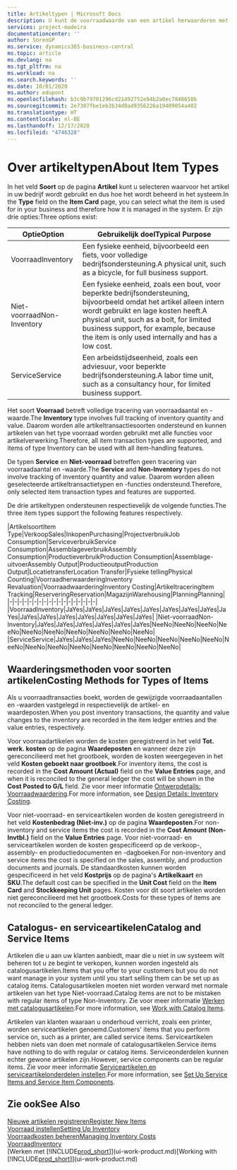 ```yaml
---
title: Artikeltypen | Microsoft Docs
description: U kunt de voorraadwaarde van een artikel herwaarderen met de waarderingsmethoden FIFO of Gemiddeld, bijvoorbeeld als de kosten van een artikel veranderen om andere redenen dan transacties.
services: project-madeira
documentationcenter: ''
author: SorenGP
ms.service: dynamics365-business-central
ms.topic: article
ms.devlang: na
ms.tgt_pltfrm: na
ms.workload: na
ms.search.keywords: ''
ms.date: 10/01/2020
ms.author: edupont
ms.openlocfilehash: b3c9b79701296cd21492752e94b2a0ec7848658b
ms.sourcegitcommit: 2e7307fbe1eb3b34d0ad9356226a19409054a402
ms.translationtype: HT
ms.contentlocale: nl-BE
ms.lasthandoff: 12/17/2020
ms.locfileid: "4746328"
---
```

# <a name="about-item-types"></a><span data-ttu-id="c8124-103">Over artikeltypen</span><span class="sxs-lookup"><span data-stu-id="c8124-103">About Item Types</span></span>
<span data-ttu-id="c8124-104">In het veld **Soort** op de pagina **Artikel** kunt u selecteren waarvoor het artikel in uw bedrijf wordt gebruikt en dus hoe het wordt beheerd in het systeem.</span><span class="sxs-lookup"><span data-stu-id="c8124-104">In the **Type** field on the **Item Card** page, you can select what the item is used for in your business and therefore how it is managed in the system.</span></span> <span data-ttu-id="c8124-105">Er zijn drie opties:</span><span class="sxs-lookup"><span data-stu-id="c8124-105">Three options exist:</span></span>

|<span data-ttu-id="c8124-106">Optie</span><span class="sxs-lookup"><span data-stu-id="c8124-106">Option</span></span>|<span data-ttu-id="c8124-107">Gebruikelijk doel</span><span class="sxs-lookup"><span data-stu-id="c8124-107">Typical Purpose</span></span>|
|------|-----------|
|<span data-ttu-id="c8124-108">Voorraad</span><span class="sxs-lookup"><span data-stu-id="c8124-108">Inventory</span></span>|<span data-ttu-id="c8124-109">Een fysieke eenheid, bijvoorbeeld een fiets, voor volledige bedrijfsondersteuning.</span><span class="sxs-lookup"><span data-stu-id="c8124-109">A physical unit, such as a bicycle, for full business support.</span></span>|
|<span data-ttu-id="c8124-110">Niet-voorraad</span><span class="sxs-lookup"><span data-stu-id="c8124-110">Non-Inventory</span></span>|<span data-ttu-id="c8124-111">Een fysieke eenheid, zoals een bout, voor beperkte bedrijfsondersteuning, bijvoorbeeld omdat het artikel alleen intern wordt gebruikt en lage kosten heeft.</span><span class="sxs-lookup"><span data-stu-id="c8124-111">A physical unit, such as a bolt, for limited business support, for example, because the item is only used internally and has a low cost.</span></span>|
|<span data-ttu-id="c8124-112">Service</span><span class="sxs-lookup"><span data-stu-id="c8124-112">Service</span></span>|<span data-ttu-id="c8124-113">Een arbeidstijdseenheid, zoals een adviesuur, voor beperkte bedrijfsondersteuning.</span><span class="sxs-lookup"><span data-stu-id="c8124-113">A labor time unit, such as a consultancy hour, for limited business support.</span></span>|

<span data-ttu-id="c8124-114">Het soort **Voorraad** betreft volledige tracering van voorraadaantal en -waarde.</span><span class="sxs-lookup"><span data-stu-id="c8124-114">The **Inventory** type involves full tracking of inventory quantity and value.</span></span> <span data-ttu-id="c8124-115">Daarom worden alle artikeltransactiesoorten ondersteund en kunnen artikelen van het type voorraad worden gebruikt met alle functies voor artikelverwerking.</span><span class="sxs-lookup"><span data-stu-id="c8124-115">Therefore, all item transaction types are supported, and items of type Inventory can be used with all item-handling features.</span></span>

<span data-ttu-id="c8124-116">De typen **Service** en **Niet-voorraad** betreffen geen tracering van voorraadaantal en -waarde.</span><span class="sxs-lookup"><span data-stu-id="c8124-116">The **Service** and **Non-Inventory** types do not involve tracking of inventory quantity and value.</span></span> <span data-ttu-id="c8124-117">Daarom worden alleen geselecteerde artikeltransactietypen en -functies ondersteund.</span><span class="sxs-lookup"><span data-stu-id="c8124-117">Therefore, only selected item transaction types and features are supported.</span></span>

<span data-ttu-id="c8124-118">De drie artikeltypen ondersteunen respectievelijk de volgende functies.</span><span class="sxs-lookup"><span data-stu-id="c8124-118">The three item types support the following features respectively.</span></span>

|<span data-ttu-id="c8124-119">Artikelsoort</span><span class="sxs-lookup"><span data-stu-id="c8124-119">Item Type</span></span>|<span data-ttu-id="c8124-120">Verkoop</span><span class="sxs-lookup"><span data-stu-id="c8124-120">Sales</span></span>|<span data-ttu-id="c8124-121">Inkopen</span><span class="sxs-lookup"><span data-stu-id="c8124-121">Purchasing</span></span>|<span data-ttu-id="c8124-122">Projectverbruik</span><span class="sxs-lookup"><span data-stu-id="c8124-122">Job Consumption</span></span>|<span data-ttu-id="c8124-123">Serviceverbruik</span><span class="sxs-lookup"><span data-stu-id="c8124-123">Service Consumption</span></span>|<span data-ttu-id="c8124-124">Assemblageverbruik</span><span class="sxs-lookup"><span data-stu-id="c8124-124">Assembly Consumption</span></span>|<span data-ttu-id="c8124-125">Productieverbruik</span><span class="sxs-lookup"><span data-stu-id="c8124-125">Production Consumption</span></span>|<span data-ttu-id="c8124-126">Assemblage-uitvoer</span><span class="sxs-lookup"><span data-stu-id="c8124-126">Assembly Output</span></span>|<span data-ttu-id="c8124-127">Productieoutput</span><span class="sxs-lookup"><span data-stu-id="c8124-127">Production Output</span></span>|<span data-ttu-id="c8124-128">Locatietransfer</span><span class="sxs-lookup"><span data-stu-id="c8124-128">Location Transfer</span></span>|<span data-ttu-id="c8124-129">Fysieke telling</span><span class="sxs-lookup"><span data-stu-id="c8124-129">Physical Counting</span></span>|<span data-ttu-id="c8124-130">Voorraadherwaardering</span><span class="sxs-lookup"><span data-stu-id="c8124-130">Inventory Revaluation</span></span>|<span data-ttu-id="c8124-131">Voorraadwaardering</span><span class="sxs-lookup"><span data-stu-id="c8124-131">Inventory Costing</span></span>|<span data-ttu-id="c8124-132">Artikeltracering</span><span class="sxs-lookup"><span data-stu-id="c8124-132">Item Tracking</span></span>|<span data-ttu-id="c8124-133">Reservering</span><span class="sxs-lookup"><span data-stu-id="c8124-133">Reservation</span></span>|<span data-ttu-id="c8124-134">Magazijn</span><span class="sxs-lookup"><span data-stu-id="c8124-134">Warehousing</span></span>|<span data-ttu-id="c8124-135">Planning</span><span class="sxs-lookup"><span data-stu-id="c8124-135">Planning</span></span>|
|-|-|-|-|-|-|-|-|-|-|-|-|-|-|-|-|-|-|
|<span data-ttu-id="c8124-136">Voorraad</span><span class="sxs-lookup"><span data-stu-id="c8124-136">Inventory</span></span>|<span data-ttu-id="c8124-137">Ja</span><span class="sxs-lookup"><span data-stu-id="c8124-137">Yes</span></span>|<span data-ttu-id="c8124-138">Ja</span><span class="sxs-lookup"><span data-stu-id="c8124-138">Yes</span></span>|<span data-ttu-id="c8124-139">Ja</span><span class="sxs-lookup"><span data-stu-id="c8124-139">Yes</span></span>|<span data-ttu-id="c8124-140">Ja</span><span class="sxs-lookup"><span data-stu-id="c8124-140">Yes</span></span>|<span data-ttu-id="c8124-141">Ja</span><span class="sxs-lookup"><span data-stu-id="c8124-141">Yes</span></span>|<span data-ttu-id="c8124-142">Ja</span><span class="sxs-lookup"><span data-stu-id="c8124-142">Yes</span></span>|<span data-ttu-id="c8124-143">Ja</span><span class="sxs-lookup"><span data-stu-id="c8124-143">Yes</span></span>|<span data-ttu-id="c8124-144">Ja</span><span class="sxs-lookup"><span data-stu-id="c8124-144">Yes</span></span>|<span data-ttu-id="c8124-145">Ja</span><span class="sxs-lookup"><span data-stu-id="c8124-145">Yes</span></span>|<span data-ttu-id="c8124-146">Ja</span><span class="sxs-lookup"><span data-stu-id="c8124-146">Yes</span></span>|<span data-ttu-id="c8124-147">Ja</span><span class="sxs-lookup"><span data-stu-id="c8124-147">Yes</span></span>|<span data-ttu-id="c8124-148">Ja</span><span class="sxs-lookup"><span data-stu-id="c8124-148">Yes</span></span>|<span data-ttu-id="c8124-149">Ja</span><span class="sxs-lookup"><span data-stu-id="c8124-149">Yes</span></span>|<span data-ttu-id="c8124-150">Ja</span><span class="sxs-lookup"><span data-stu-id="c8124-150">Yes</span></span>|<span data-ttu-id="c8124-151">Ja</span><span class="sxs-lookup"><span data-stu-id="c8124-151">Yes</span></span>|<span data-ttu-id="c8124-152">Ja</span><span class="sxs-lookup"><span data-stu-id="c8124-152">Yes</span></span>|
|<span data-ttu-id="c8124-153">Niet-voorraad</span><span class="sxs-lookup"><span data-stu-id="c8124-153">Non-Inventory</span></span>|<span data-ttu-id="c8124-154">Ja</span><span class="sxs-lookup"><span data-stu-id="c8124-154">Yes</span></span>|<span data-ttu-id="c8124-155">Ja</span><span class="sxs-lookup"><span data-stu-id="c8124-155">Yes</span></span>|<span data-ttu-id="c8124-156">Ja</span><span class="sxs-lookup"><span data-stu-id="c8124-156">Yes</span></span>|<span data-ttu-id="c8124-157">Ja</span><span class="sxs-lookup"><span data-stu-id="c8124-157">Yes</span></span>|<span data-ttu-id="c8124-158">Ja</span><span class="sxs-lookup"><span data-stu-id="c8124-158">Yes</span></span>|<span data-ttu-id="c8124-159">Ja</span><span class="sxs-lookup"><span data-stu-id="c8124-159">Yes</span></span>|<span data-ttu-id="c8124-160">Nee</span><span class="sxs-lookup"><span data-stu-id="c8124-160">No</span></span>|<span data-ttu-id="c8124-161">Nee</span><span class="sxs-lookup"><span data-stu-id="c8124-161">No</span></span>|<span data-ttu-id="c8124-162">Nee</span><span class="sxs-lookup"><span data-stu-id="c8124-162">No</span></span>|<span data-ttu-id="c8124-163">Nee</span><span class="sxs-lookup"><span data-stu-id="c8124-163">No</span></span>|<span data-ttu-id="c8124-164">Nee</span><span class="sxs-lookup"><span data-stu-id="c8124-164">No</span></span>|<span data-ttu-id="c8124-165">Nee</span><span class="sxs-lookup"><span data-stu-id="c8124-165">No</span></span>|<span data-ttu-id="c8124-166">Nee</span><span class="sxs-lookup"><span data-stu-id="c8124-166">No</span></span>|<span data-ttu-id="c8124-167">Nee</span><span class="sxs-lookup"><span data-stu-id="c8124-167">No</span></span>|<span data-ttu-id="c8124-168">Nee</span><span class="sxs-lookup"><span data-stu-id="c8124-168">No</span></span>|<span data-ttu-id="c8124-169">Nee</span><span class="sxs-lookup"><span data-stu-id="c8124-169">No</span></span>|
|<span data-ttu-id="c8124-170">Service</span><span class="sxs-lookup"><span data-stu-id="c8124-170">Service</span></span>|<span data-ttu-id="c8124-171">Ja</span><span class="sxs-lookup"><span data-stu-id="c8124-171">Yes</span></span>|<span data-ttu-id="c8124-172">Ja</span><span class="sxs-lookup"><span data-stu-id="c8124-172">Yes</span></span>|<span data-ttu-id="c8124-173">Ja</span><span class="sxs-lookup"><span data-stu-id="c8124-173">Yes</span></span>|<span data-ttu-id="c8124-174">Nee</span><span class="sxs-lookup"><span data-stu-id="c8124-174">No</span></span>|<span data-ttu-id="c8124-175">Nee</span><span class="sxs-lookup"><span data-stu-id="c8124-175">No</span></span>|<span data-ttu-id="c8124-176">Nee</span><span class="sxs-lookup"><span data-stu-id="c8124-176">No</span></span>|<span data-ttu-id="c8124-177">Nee</span><span class="sxs-lookup"><span data-stu-id="c8124-177">No</span></span>|<span data-ttu-id="c8124-178">Nee</span><span class="sxs-lookup"><span data-stu-id="c8124-178">No</span></span>|<span data-ttu-id="c8124-179">Nee</span><span class="sxs-lookup"><span data-stu-id="c8124-179">No</span></span>|<span data-ttu-id="c8124-180">Nee</span><span class="sxs-lookup"><span data-stu-id="c8124-180">No</span></span>|<span data-ttu-id="c8124-181">Nee</span><span class="sxs-lookup"><span data-stu-id="c8124-181">No</span></span>|<span data-ttu-id="c8124-182">Nee</span><span class="sxs-lookup"><span data-stu-id="c8124-182">No</span></span>|<span data-ttu-id="c8124-183">Nee</span><span class="sxs-lookup"><span data-stu-id="c8124-183">No</span></span>|<span data-ttu-id="c8124-184">Nee</span><span class="sxs-lookup"><span data-stu-id="c8124-184">No</span></span>|<span data-ttu-id="c8124-185">Nee</span><span class="sxs-lookup"><span data-stu-id="c8124-185">No</span></span>|<span data-ttu-id="c8124-186">Nee</span><span class="sxs-lookup"><span data-stu-id="c8124-186">No</span></span>|

## <a name="costing-methods-for-types-of-items"></a><span data-ttu-id="c8124-187">Waarderingsmethoden voor soorten artikelen</span><span class="sxs-lookup"><span data-stu-id="c8124-187">Costing Methods for Types of Items</span></span>
<span data-ttu-id="c8124-188">Als u voorraadtransacties boekt, worden de gewijzigde voorraadaantallen en -waarden vastgelegd in respectievelijk de artikel- en waardeposten.</span><span class="sxs-lookup"><span data-stu-id="c8124-188">When you post inventory transactions, the quantity and value changes to the inventory are recorded in the item ledger entries and the value entries, respectively.</span></span> 

<span data-ttu-id="c8124-189">Voor voorraadartikelen worden de kosten geregistreerd in het veld **Tot. werk. kosten** op de pagina **Waardeposten** en wanneer deze zijn gereconcilieerd met het grootboek, worden de kosten weergegeven in het veld **Kosten geboekt naar grootboek**.</span><span class="sxs-lookup"><span data-stu-id="c8124-189">For inventory items, the cost is recorded in the **Cost Amount (Actual)** field on the **Value Entries** page, and when it is reconciled to the general ledger the cost will be shown in the **Cost Posted to G/L** field.</span></span> <span data-ttu-id="c8124-190">Zie voor meer informatie [Ontwerpdetails: Voorraadwaardering](design-details-inventory-costing.md).</span><span class="sxs-lookup"><span data-stu-id="c8124-190">For more information, see [Design Details: Inventory Costing](design-details-inventory-costing.md).</span></span>

<span data-ttu-id="c8124-191">Voor niet-voorraad- en serviceartikelen worden de kosten geregistreerd in het veld **Kostenbedrag (Niet-inv.)** op de pagina **Waardeposten**.</span><span class="sxs-lookup"><span data-stu-id="c8124-191">For non-inventory and service items the cost is recorded in the **Cost Amount (Non-Invtbl.)** field on the **Value Entries** page.</span></span> <span data-ttu-id="c8124-192">Voor niet-voorraad- en serviceartikelen worden de kosten gespecificeerd op de verkoop-, assembly- en productiedocumenten en -dagboeken.</span><span class="sxs-lookup"><span data-stu-id="c8124-192">For non-inventory and service items the cost is specified on the sales, assembly, and production documents and journals.</span></span> <span data-ttu-id="c8124-193">De standaardkosten kunnen worden gespecificeerd in het veld **Kostprijs** op de pagina's **Artikelkaart** en **SKU**.</span><span class="sxs-lookup"><span data-stu-id="c8124-193">The default cost can be specified in the **Unit Cost** field on the **Item Card** and **Stockkeeping Unit** pages.</span></span> <span data-ttu-id="c8124-194">Kosten voor dit soort artikelen worden niet gereconcilieerd met het grootboek.</span><span class="sxs-lookup"><span data-stu-id="c8124-194">Costs for these types of items are not reconciled to the general ledger.</span></span> 

## <a name="catalog-and-service-items"></a><span data-ttu-id="c8124-195">Catalogus- en serviceartikelen</span><span class="sxs-lookup"><span data-stu-id="c8124-195">Catalog and Service Items</span></span>
<span data-ttu-id="c8124-196">Artikelen die u aan uw klanten aanbiedt, maar die u niet in uw systeem wilt beheren tot u ze begint te verkopen, kunnen worden ingesteld als catalogusartikelen.</span><span class="sxs-lookup"><span data-stu-id="c8124-196">Items that you offer to your customers but you do not want manage in your system until you start selling them can be set up as catalog items.</span></span> <span data-ttu-id="c8124-197">Catalogusartikelen moeten niet worden verward met normale artikelen van het type Niet-voorraad.</span><span class="sxs-lookup"><span data-stu-id="c8124-197">Catalog items are not to be mistaken with regular items of type Non-Inventory.</span></span> <span data-ttu-id="c8124-198">Zie voor meer informatie [Werken met catalogusartikelen](inventory-how-work-nonstock-items.md).</span><span class="sxs-lookup"><span data-stu-id="c8124-198">For more information, see [Work with Catalog Items](inventory-how-work-nonstock-items.md).</span></span>

<span data-ttu-id="c8124-199">Artikelen van klanten waaraan u onderhoud verricht, zoals een printer, worden serviceartikelen genoemd.</span><span class="sxs-lookup"><span data-stu-id="c8124-199">Customers' items that you perform service on, such as a printer, are called service items.</span></span> <span data-ttu-id="c8124-200">Serviceartikelen hebben niets van doen met normale of catalogusartikelen.</span><span class="sxs-lookup"><span data-stu-id="c8124-200">Service items have nothing to do with regular or catalog items.</span></span> <span data-ttu-id="c8124-201">Serviceonderdelen kunnen echter gewone artikelen zijn.</span><span class="sxs-lookup"><span data-stu-id="c8124-201">However, service components can be regular items.</span></span> <span data-ttu-id="c8124-202">Zie voor meer informatie [Serviceartikelen en serviceartikelonderdelen instellen](service-how-setup-service-items.md).</span><span class="sxs-lookup"><span data-stu-id="c8124-202">For more information, see [Set Up Service Items and Service Item Components](service-how-setup-service-items.md).</span></span>

## <a name="see-also"></a><span data-ttu-id="c8124-203">Zie ook</span><span class="sxs-lookup"><span data-stu-id="c8124-203">See Also</span></span>
[<span data-ttu-id="c8124-204">Nieuwe artikelen registreren</span><span class="sxs-lookup"><span data-stu-id="c8124-204">Register New Items</span></span>](inventory-how-register-new-items.md)  
[<span data-ttu-id="c8124-205">Voorraad instellen</span><span class="sxs-lookup"><span data-stu-id="c8124-205">Setting Up Inventory</span></span>](inventory-setup-inventory.md)  
[<span data-ttu-id="c8124-206">Voorraadkosten beheren</span><span class="sxs-lookup"><span data-stu-id="c8124-206">Managing Inventory Costs</span></span>](finance-manage-inventory-costs.md)  
[<span data-ttu-id="c8124-207">Voorraad</span><span class="sxs-lookup"><span data-stu-id="c8124-207">Inventory</span></span>](inventory-manage-inventory.md)  
<span data-ttu-id="c8124-208">[Werken met [!INCLUDE[prod_short](includes/prod_short.md)]](ui-work-product.md)</span><span class="sxs-lookup"><span data-stu-id="c8124-208">[Working with [!INCLUDE[prod_short](includes/prod_short.md)]](ui-work-product.md)</span></span>
